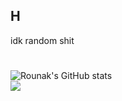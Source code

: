 ## H

idk random shit<br/>

#
![Rounak's GitHub stats](https://github-readme-stats.vercel.app/api?username=rounk-ctrl&theme=midnight-purple&show_icons=true) <br>
![](https://github-readme-stats.vercel.app/api/top-langs/?username=rounk-ctrl&theme=dark&layout=compact)

